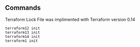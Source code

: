 ## Commands
Terraform Lock File was implimented with Terraform version 0.14
```
terraform12 init
terraform13 init
terraform14 init
terraform1 init
```